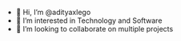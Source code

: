 - 👋 Hi, I’m @adityaxlego
- 👀 I’m interested in Technology and Software
- 💞️ I’m looking to collaborate on multiple projects

<!---
adityaxlego/adityaxlego is a ✨ special ✨ repository because its `README.md` (this file) appears on your GitHub profile.
You can click the Preview link to take a look at your changes.
--->
